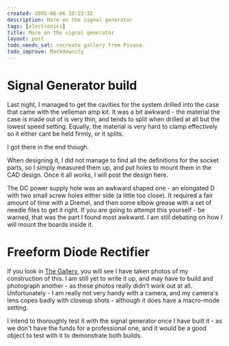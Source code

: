 ```yaml
---
created: 2005-06-06 10:23:32
description: More on the signal generator
tags: [electronics]
title: More on the signal generator
layout: post
todo_needs_sat: recreate gallery from Picasa.
todo_improve: Markdownify
---
```

# Signal Generator build

Last night, I managed to get the cavities for the system drilled into the case that came with the velleman amp kit. It was a bit awkward - the material the case is made out of is very thin, and tends to split when drilled at all but the lowest speed setting. Equally, the material is very hard to clamp effectively so it either cant be held firmly, or it splits.

I got there in the end though.

When designing it, I did not manage to find all the definitions for the socket parts, so I simply measured them up, and put holes to mount them in the CAD design. Once it all works, I will post the design here.

The DC power supply hole was an awkward shaped one - an elongated D with two small screw holes either side (a little too close). It required a fair amount of time with a Dremel, and then some elbow grease with a set of needle files to get it right. If you are going to attempt this yourself - be warned, that was the part I found most awkward. I am still debating on how I will mount the boards inside it.

# Freeform Diode Rectifier

If you look in <a href="tiki-browse_gallery.php?galleryId=8">The Gallery</a>, you will see I have taken photos of my construction of this. I am still yet to write it up, and may have to build and photograph another - as these photos really didn't work out at all. Unfortunately - I am really not very handy with a camera, and my camera's lens copes badly with closeup shots - although it does have a macro-mode setting.

I intend to thoroughly test it with the signal generator once I have built it - as we don't have the funds for a professional one, and it would be a good object to test with it to demonstrate both builds.
